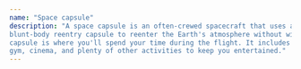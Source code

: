 ```yaml
---
name: "Space capsule"
description: "A space capsule is an often‑crewed spacecraft that uses a
blunt‑body reentry capsule to reenter the Earth's atmosphere without wings. Our
capsule is where you'll spend your time during the flight. It includes a space
gym, cinema, and plenty of other activities to keep you entertained."
---
```

